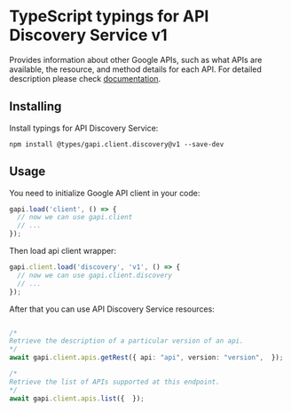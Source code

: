 # TypeScript typings for API Discovery Service v1

Provides information about other Google APIs, such as what APIs are available, the resource, and method details for each API.
For detailed description please check [documentation](https://developers.google.com/discovery/).

## Installing

Install typings for API Discovery Service:

```
npm install @types/gapi.client.discovery@v1 --save-dev
```

## Usage

You need to initialize Google API client in your code:

```typescript
gapi.load('client', () => {
  // now we can use gapi.client
  // ...
});
```

Then load api client wrapper:

```typescript
gapi.client.load('discovery', 'v1', () => {
  // now we can use gapi.client.discovery
  // ...
});
```



After that you can use API Discovery Service resources:

```typescript

/*
Retrieve the description of a particular version of an api.
*/
await gapi.client.apis.getRest({ api: "api", version: "version",  });

/*
Retrieve the list of APIs supported at this endpoint.
*/
await gapi.client.apis.list({  });
```
